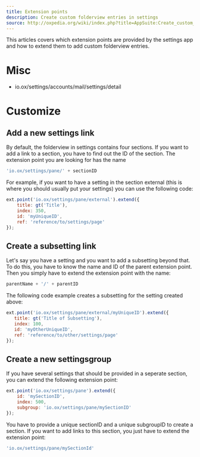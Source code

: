 ```yaml
---
title: Extension points
description: Create custom folderview entries in settings
source: http://oxpedia.org/wiki/index.php?title=AppSuite:Create_custom_folderview_entries_in_settings_app
---
```


This articles covers which extension points are provided by the settings app and how to extend them to add custom folderview entries.

# Misc

- io.ox/settings/accounts/mail/settings/detail

# Customize

## Add a new settings link

By default, the folderview in settings contains four sections. 
If you want to add a link to a section, you have to find out the ID of the section. 
The extension point you are looking for has the name

```javascript
'io.ox/settings/pane/' + sectionID
```

For example, if you want to have a setting in the section external (this is where you should usually put your settings) you can use the following code:

```javascript
ext.point('io.ox/settings/pane/external').extend({
    title: gt('Title'),
    index: 350,
    id: 'myUniqueID',
    ref: 'reference/to/settings/page'
});
```

## Create a subsetting link

Let's say you have a setting and you want to add a subsetting beyond that. 
To do this, you have to know the name and ID of the parent extension point.
Then you simply have to extend the extension point with the name:

```javascript
parentName + '/' + parentID
```

The following code example creates a subsetting for the setting created above:

```javascript
ext.point('io.ox/settings/pane/external/myUniqueID').extend({
   title: gt('Title of Subsetting'),
   index: 100,
   id: 'myOtherUniqueID',
   ref: 'reference/to/other/settings/page'
});
```

## Create a new settingsgroup

If you have several settings that should be provided in a seperate section, you can extend the following extension point:

```javascript
ext.point('io.ox/settings/pane').extend({
    id: 'mySectionID',
    index: 500,
    subgroup: 'io.ox/settings/pane/mySectionID'
});
```

You have to provide a unique sectionID and a unique subgroupID to create a section. If you want to add links to this section, you just have to extend the extension point:

```javascript
'io.ox/settings/pane/mySectionId'
```
